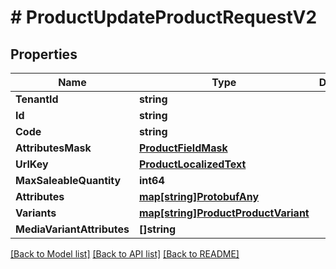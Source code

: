 # # ProductUpdateProductRequestV2


## Properties 


Name | Type | Description | Notes
------------ | ------------- | ------------- | -------------
**TenantId**| **string** |   | [optional]
**Id**| **string** |   | [optional]
**Code**| **string** |   | [optional]
**AttributesMask**| [**ProductFieldMask**](ProductFieldMask.md) |   | [optional]
**UrlKey**| [**ProductLocalizedText**](ProductLocalizedText.md) |   | [optional]
**MaxSaleableQuantity**| **int64** |   | [optional]
**Attributes**| [**map[string]ProtobufAny**](ProtobufAny.md) |   | [optional]
**Variants**| [**map[string]ProductProductVariant**](ProductProductVariant.md) |   | [optional]
**MediaVariantAttributes**| **[]string** |   | [optional]


[[Back to Model list]](../../README.md#models) [[Back to API list]](../../README.md#endpoints) [[Back to README]](../../README.md)

